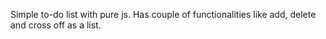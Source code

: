 Simple to-do list with pure js. Has couple of functionalities like add, delete and cross off as a list.

